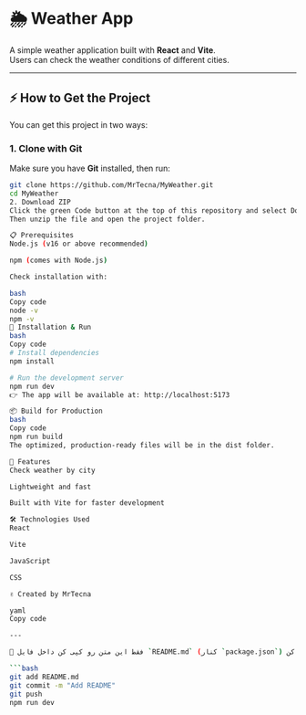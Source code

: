# 🌦️ Weather App

A simple weather application built with **React** and **Vite**.  
Users can check the weather conditions of different cities.

---

## ⚡️ How to Get the Project

You can get this project in two ways:

### 1. Clone with Git
Make sure you have **Git** installed, then run:

```bash
git clone https://github.com/MrTecna/MyWeather.git
cd MyWeather
2. Download ZIP
Click the green Code button at the top of this repository and select Download ZIP.
Then unzip the file and open the project folder.

📋 Prerequisites
Node.js (v16 or above recommended)

npm (comes with Node.js)

Check installation with:

bash
Copy code
node -v
npm -v
🚀 Installation & Run
bash
Copy code
# Install dependencies
npm install

# Run the development server
npm run dev
👉 The app will be available at: http://localhost:5173

📦 Build for Production
bash
Copy code
npm run build
The optimized, production-ready files will be in the dist folder.

📖 Features
Check weather by city

Lightweight and fast

Built with Vite for faster development

🛠️ Technologies Used
React

Vite

JavaScript

CSS

✌️ Created by MrTecna

yaml
Copy code

---

📌 فقط این متن رو کپی کن داخل فایل `README.md` (کنار `package.json`) و بعد با دستورهای زیر پوش کن:  

```bash
git add README.md
git commit -m "Add README"
git push
npm run dev

